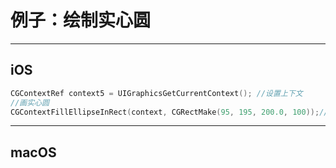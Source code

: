 # 例子：绘制实心圆

---

## iOS

```cpp
CGContextRef context5 = UIGraphicsGetCurrentContext(); //设置上下文
//画实心圆
CGContextFillEllipseInRect(context, CGRectMake(95, 195, 200.0, 100));//画实心圆,参数2:圆坐标。可以是椭圆

```

---

## macOS

```cpp

```
